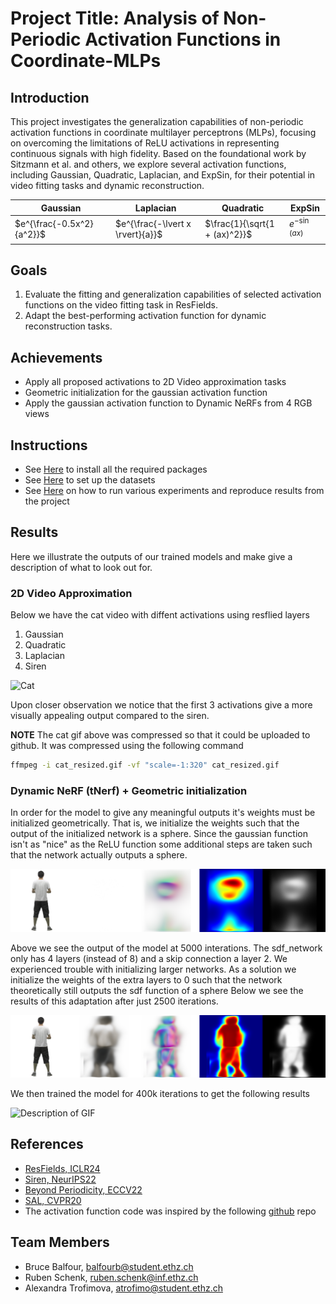 # Project Title: Analysis of Non-Periodic Activation Functions in Coordinate-MLPs

## Introduction
This project investigates the generalization capabilities of non-periodic activation functions in coordinate multilayer perceptrons (MLPs), focusing on overcoming the limitations of ReLU activations in representing continuous signals with high fidelity. Based on the foundational work by Sitzmann et al. and others, we explore several activation functions, including Gaussian, Quadratic, Laplacian, and ExpSin, for their potential in video fitting tasks and dynamic reconstruction.

| Gaussian | Laplacian | Quadratic| ExpSin|
|----------|-----------|----------|-------|
| $e^{\frac{-0.5x^2}{a^2}}$  | $e^{\frac{-\lvert x \rvert}{a}}$ | $\frac{1}{\sqrt{1 + (ax)^2}}$ |   $e^{-\sin(ax)}$ |


## Goals
1. Evaluate the fitting and generalization capabilities of selected activation functions on the video fitting task in ResFields.
2. Adapt the best-performing activation function for dynamic reconstruction tasks.

## Achievements  

- Apply all proposed activations to 2D Video approximation tasks
- Geometric initialization for the gaussian activation function 
- Apply the gaussian activation function to Dynamic NeRFs from 4 RGB views	

## Instructions
- See [Here](/docs/installation.md) to install all the required packages
- See [Here](/docs/data.md) to set up the datasets
- See [Here](/docs/benchmarking.md) on how to run various experiments and reproduce results from the project

## Results
Here we illustrate the outputs of our trained models and make give a description of what to look out for.


### 2D Video Approximation 

Below we have the cat video with diffent activations using resflied layers
1. Gaussian
2. Quadratic
3. Laplacian
4. Siren

![Cat](./images/cat_resized.gif)

Upon closer observation we notice that the first 3 activations give a more visually appealing output compared to the siren. 

**NOTE** The cat gif above was compressed so that it could be uploaded to github. It was compressed using 
the following command
```bash
ffmpeg -i cat_resized.gif -vf "scale=-1:320" cat_resized.gif
```
### Dynamic NeRF (tNerf) + Geometric initialization

In order for the model to give any meaningful outputs it's weights must be initialized geometrically. That is, we initialize the weights such that the output of the initialized network is a sphere. 
Since the gaussian function isn't as "nice" as the ReLU function some additional steps are taken such that the network actually outputs a sphere. 

![Sphere](images/sphere.png)

Above we see the output of the model at 5000 interations. The sdf_network only has 4 layers (instead of 8) and a skip connection a layer 2.
We experienced trouble with initializing larger networks. As a solution we initialize the weights of the extra layers to 0 such that the network theoretically still outputs the sdf function of a sphere
Below we see the results of this adaptation after just 2500 iterations.

![Sphere](images/larger_network.png)

We then trained the model for 400k iterations to get the following results


![Description of GIF](images/cat_resized.gif)

## References
- [ResFields, ICLR24](https://markomih.github.io/ResFields)
- [Siren, NeurIPS22](https://www.vincentsitzmann.com/siren/)
- [Beyond Periodicity, ECCV22](https://arxiv.org/pdf/2111.15135.pdf)
- [SAL, CVPR20](https://arxiv.org/pdf/1911.10414)
- The activation function code was inspired by the following [github](https://github.com/kwea123/Coordinate-MLPs/blob/master/models.py) repo

## Team Members
- Bruce Balfour, [balfourb@student.ethz.ch](mailto:balfourb@student.ethz.ch)
- Ruben Schenk, [ruben.schenk@inf.ethz.ch](mailto:ruben.schenk@inf.ethz.ch)
- Alexandra Trofimova, [atrofimo@student.ethz.ch](mailto:atrofimo@student.ethz.ch)
